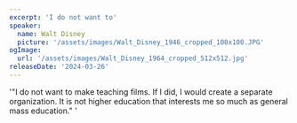 ```yaml
---
excerpt: 'I do not want to'
speaker:
  name: Walt Disney
  picture: '/assets/images/Walt_Disney_1946_cropped_100x100.JPG'
ogImage:
  url: '/assets/images/Walt_Disney_1964_cropped_512x512.jpg'
releaseDate: '2024-03-26'
---
```


'"I do not want to make teaching films. If I did, I would create a separate organization. It is not higher education that interests me so much as general mass education."'
